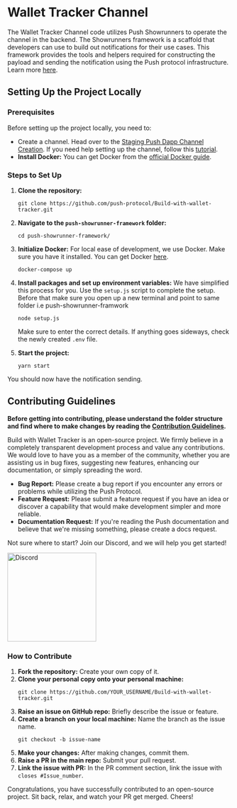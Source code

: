 # Wallet Tracker Channel

The Wallet Tracker Channel code utilizes Push Showrunners to operate the channel in the backend. The Showrunners framework is a scaffold that developers can use to build out notifications for their use cases. This framework provides the tools and helpers required for constructing the payload and sending the notification using the Push protocol infrastructure. Learn more [here](https://push.org/docs/notifications/showrunners-scaffold/).

## Setting Up the Project Locally

### Prerequisites

Before setting up the project locally, you need to:

- Create a channel. Head over to the [Staging Push Dapp Channel Creation](https://staging.push.org/dashboard). If you need help setting up the channel, follow this [tutorial](https://push.org/docs/notifications/tutorials/create-your-channel/).
- **Install Docker:** You can get Docker from the [official Docker guide](https://docs.docker.com/get-docker/).


### Steps to Set Up

1. **Clone the repository:** 
    ```
    git clone https://github.com/push-protocol/Build-with-wallet-tracker.git
    ```

2. **Navigate to the `push-showrunner-framework` folder:**
    ```
    cd push-showrunner-framework/
    ```
3. **Initialize Docker:**
    For local ease of development, we use Docker. Make sure you have it installed. You can get Docker [here](https://docs.docker.com/get-docker/).
    ```
    docker-compose up
    ```

4. **Install packages and set up environment variables:**
    We have simplified this process for you. Use the `setup.js` script to complete the setup. Before that make sure you open up a new terminal and point to same folder i.e push-showrunner-framwork
    ```
    node setup.js
    ```
    Make sure to enter the correct details. If anything goes sideways, check the newly created `.env` file.



5. **Start the project:**
    ```
    yarn start
    ```

You should now have the notification sending.

## Contributing Guidelines

**Before getting into contributing, please understand the folder structure and find where to make changes by reading the [Contribution Guidelines](Contribution.md).**
 
Build with Wallet Tracker is an open-source project. We firmly believe in a completely transparent development process and value any contributions. We would love to have you as a member of the community, whether you are assisting us in bug fixes, suggesting new features, enhancing our documentation, or simply spreading the word.

- **Bug Report:** Please create a bug report if you encounter any errors or problems while utilizing the Push Protocol.
- **Feature Request:** Please submit a feature request if you have an idea or discover a capability that would make development simpler and more reliable.
- **Documentation Request:** If you're reading the Push documentation and believe that we're missing something, please create a docs request.

Not sure where to start? Join our Discord, and we will help you get started!

<a href="https://discord.gg/pushprotocol" title="Join Our Community"><img src="https://www.freepnglogos.com/uploads/discord-logo-png/playerunknown-battlegrounds-bgparty-15.png" width="200" alt="Discord" /></a>

### How to Contribute

1. **Fork the repository:** Create your own copy of it.
2. **Clone your personal copy onto your personal machine:**
    ```
    git clone https://github.com/YOUR_USERNAME/Build-with-wallet-tracker.git
    ```
3. **Raise an issue on GitHub repo:** Briefly describe the issue or feature.
4. **Create a branch on your local machine:** Name the branch as the issue name.
    ```
    git checkout -b issue-name
    ```
5. **Make your changes:** After making changes, commit them.
6. **Raise a PR in the main repo:** Submit your pull request.
7. **Link the issue with PR:** In the PR comment section, link the issue with `closes #Issue_number`.

Congratulations, you have successfully contributed to an open-source project. Sit back, relax, and watch your PR get merged. Cheers!

